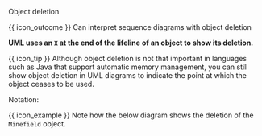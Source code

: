 <span id="title">Object deletion</span>

<span id="prereqs"></span>

<span id="outcomes">{{ icon_outcome }} Can interpret sequence diagrams with object deletion</span>

<div id="body">

**UML uses an `X` at the end of the lifeline of an object to show its deletion.**

<box>

{{ icon_tip }} Although object deletion is not that important in languages such as Java that support automatic memory management, you can still show object deletion in UML diagrams to indicate the point at which the object ceases to be used.

</box>

Notation:

<pic src="{{baseUrl}}/uml/sequenceDiagrams/objectDeletion/images/notation.png" height="100" />
<p/>

<box>

{{ icon_example }} Note how the below diagram shows the deletion of the `Minefield` object.

<pic src="{{baseUrl}}/uml/sequenceDiagrams/objectDeletion/images/logicMinefield.png" height="120" />
<p/>

</box>

</div>

<div id="extras">
</div>
